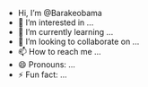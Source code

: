 -  Hi, I’m @Barakeobama
- 👀 I’m interested in ...
- 🌱 I’m currently learning ...
- 💞️ I’m looking to collaborate on ...
- 📫 How to reach me ...
- 😄 Pronouns: ...
- ⚡ Fun fact: ...

<!---
Barakeobama/Barakeobama is a ✨ special ✨ repository because its `README.md` (this file) appears on your GitHub profile.
You can click the Preview link to take a look at your changes.
--->
